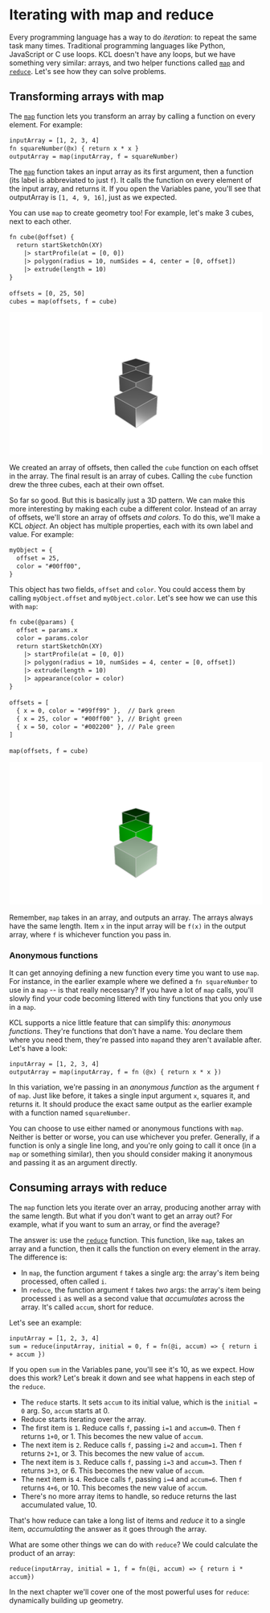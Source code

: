 # Iterating with map and reduce

<!-- toc -->

Every programming language has a way to do _iteration_: to repeat the same task many times. Traditional programming languages like Python, JavaScript or C use loops. KCL doesn't have any loops, but we have something very similar: arrays, and two helper functions called [`map`] and [`reduce`]. Let's see how they can solve problems.

## Transforming arrays with map

The [`map`] function lets you transform an array by calling a function on every element. For example:

```kcl
inputArray = [1, 2, 3, 4]
fn squareNumber(@x) { return x * x }
outputArray = map(inputArray, f = squareNumber)
```

The [`map`] function takes an input array as its first argument, then a function (its label is abbreviated to just `f`). It calls the function on every element of the input array, and returns it. If you open the Variables pane, you'll see that outputArray is `[1, 4, 9, 16]`, just as we expected.

You can use `map` to create geometry too! For example, let's make 3 cubes, next to each other.

```kcl=three_map_cubes
fn cube(@offset) {
  return startSketchOn(XY)
    |> startProfile(at = [0, 0])
    |> polygon(radius = 10, numSides = 4, center = [0, offset])
    |> extrude(length = 10)
}

offsets = [0, 25, 50]
cubes = map(offsets, f = cube)
```

![Three mapped cubes](images/dynamic/three_map_cubes.png)

We created an array of offsets, then called the `cube` function on each offset in the array. The final result is an array of cubes. Calling the `cube` function drew the three cubes, each at their own offset.

So far so good. But this is basically just a 3D pattern. We can make this more interesting by making each cube a different color. Instead of an array of offsets, we'll store an array of offsets _and colors_. To do this, we'll make a KCL _object_. An object has multiple properties, each with its own label and value. For example:

```kcl
myObject = {
  offset = 25,
  color = "#00ff00",
}
```

This object has two fields, `offset` and `color`. You could access them by calling `myObject.offset` and `myObject.color`. Let's see how we can use this with `map`:

```kcl=three_map_cubes_color
fn cube(@params) {
  offset = params.x
  color = params.color
  return startSketchOn(XY)
    |> startProfile(at = [0, 0])
    |> polygon(radius = 10, numSides = 4, center = [0, offset])
    |> extrude(length = 10)
    |> appearance(color = color)
}

offsets = [
  { x = 0, color = "#99ff99" },  // Dark green
  { x = 25, color = "#00ff00" }, // Bright green
  { x = 50, color = "#002200" }, // Pale green
]

map(offsets, f = cube)
```

![Three mapped cubes](images/dynamic/three_map_cubes_color.png)

Remember, `map` takes in an array, and outputs an array. The arrays always have the same length. Item `x` in the input array will be `f(x)` in the output array, where `f` is whichever function you pass in.

### Anonymous functions

It can get annoying defining a new function every time you want to use `map`. For instance, in the earlier example where we defined a `fn squareNumber` to use in a `map` -- is that really necessary? If you have a lot of `map` calls, you'll slowly find your code becoming littered with tiny functions that you only use in a `map`.

KCL supports a nice little feature that can simplify this: _anonymous functions_. They're functions that don't have a name. You declare them where you need them, they're passed into `map`and they aren't available after. Let's have a look:

```kcl
inputArray = [1, 2, 3, 4]
outputArray = map(inputArray, f = fn (@x) { return x * x })
```

In this variation, we're passing in an _anonymous function_ as the argument `f` of `map`. Just like before, it takes a single input argument `x`, squares it, and returns it. It should produce the exact same output as the earlier example with a function named `squareNumber`.

You can choose to use either named or anonymous functions with `map`. Neither is better or worse, you can use whichever you prefer. Generally, if a function is only a single line long, and you're only going to call it once (in a `map` or something similar), then you should consider making it anonymous and passing it as an argument directly.

## Consuming arrays with reduce

The `map` function lets you iterate over an array, producing another array with the same length. But what if you don't want to get an array out? For example, what if you want to sum an array, or find the average?

The answer is: use the [`reduce`] function. This function, like `map`, takes an array and a function, then it calls the function on every element in the array. The difference is:

 - In `map`, the function argument `f` takes a single arg: the array's item being processed, often called `i`.
 - In `reduce`, the function argument `f` takes _two_ args: the array's item being processed `i` as well as a second value that _accumulates_ across the array. It's called `accum`, short for reduce.

Let's see an example:

```kcl
inputArray = [1, 2, 3, 4]
sum = reduce(inputArray, initial = 0, f = fn(@i, accum) => { return i + accum }) 
```

If you open `sum` in the Variables pane, you'll see it's 10, as we expect. How does this work? Let's break it down and see what happens in each step of the `reduce`.

 - The `reduce` starts. It sets `accum` to its initial value, which is the `initial = 0` arg. So, `accum` starts at 0.
 - Reduce starts iterating over the array.
 - The first item is `1`. Reduce calls `f`, passing `i=1` and `accum=0`. Then `f` returns `1+0`, or 1. This becomes the new value of `accum`.
 - The next item is `2`. Reduce calls `f`, passing `i=2` and `accum=1`. Then `f` returns `2+1`, or 3. This becomes the new value of `accum`.
 - The next item is `3`. Reduce calls `f`, passing `i=3` and `accum=3`. Then `f` returns `3+3`, or 6. This becomes the new value of `accum`.
 - The next item is `4`. Reduce calls `f`, passing `i=4` and `accum=6`. Then `f` returns `4+6`, or 10. This becomes the new value of `accum`.
 - There's no more array items to handle, so reduce returns the last accumulated value, 10.

That's how reduce can take a long list of items and _reduce_ it to a single item, _accumulating_ the answer as it goes through the array.

What are some other things we can do with `reduce`? We could calculate the product of an array:

```kcl
reduce(inputArray, initial = 1, f = fn(@i, accum) => { return i * accum})
```

In the next chapter we'll cover one of the most powerful uses for `reduce`: dynamically building up geometry.

[`map`]: https://zoo.dev/docs/kcl-std/map
[`reduce`]: https://zoo.dev/docs/kcl-std/reduce

